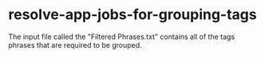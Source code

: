 # resolve-app-jobs-for-grouping-tags
The input file called the "Filtered Phrases.txt" contains all of the tags phrases that are required to be grouped.
